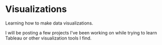 # Visualizations
Learning how to make data visualizations.

I will be posting a few projects I've been working on while trying to learn Tableau or other visualization tools I find.
